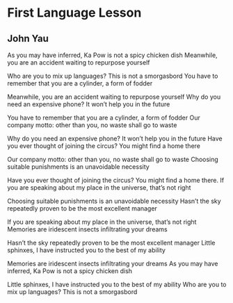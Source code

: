 # First Language Lesson
## John Yau
As you may have inferred, Ka Pow is not a spicy chicken dish
Meanwhile, you are an accident waiting to repurpose yourself

Who are you to mix up languages? This is not a smorgasbord
You have to remember that you are a cylinder, a form of fodder

Meanwhile, you are an accident waiting to repurpose yourself
Why do you need an expensive phone? It won’t help you in the future

You have to remember that you are a cylinder, a form of fodder
Our company motto: other than you, no waste shall go to waste

Why do you need an expensive phone? It won’t help you in the future
Have you ever thought of joining the circus? You might find a home there

Our company motto: other than you, no waste shall go to waste
Choosing suitable punishments is an unavoidable necessity

Have you ever thought of joining the circus? You might find a home there.
If you are speaking about my place in the universe, that’s not right

Choosing suitable punishments is an unavoidable necessity
Hasn’t the sky repeatedly proven to be the most excellent manager

If you are speaking about my place in the universe, that’s not right
Memories are iridescent insects infiltrating your dreams

Hasn’t the sky repeatedly proven to be the most excellent manager
Little sphinxes, I have instructed you to the best of my ability

Memories are iridescent insects infiltrating your dreams
As you may have inferred, Ka Pow is not a spicy chicken dish

Little sphinxes, I have instructed you to the best of my ability
Who are you to mix up languages? This is not a smorgasbord